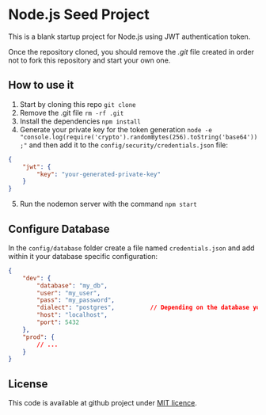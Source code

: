 # Node.js Seed Project

This is a blank startup project for Node.js using JWT authentication token.

Once the repository cloned, you should remove the _.git_ file created in order not to fork this repository and start your own one.

## How to use it
1. Start by cloning this repo `git clone`
2. Remove the .git file `rm -rf .git`
3. Install the dependencies `npm install`
4. Generate your private key for the token generation `node -e "console.log(require('crypto').randomBytes(256).toString('base64'));"` and then add it to the `config/security/credentials.json` file:
```JSON
{
    "jwt": {
        "key": "your-generated-private-key"
    }
}
```
5. Run the nodemon server with the command `npm start`

## Configure Database

In the `config/database` folder create a file named `credentials.json` and add within it your database specific configuration:
```JSON
{
    "dev": {
        "database": "my_db",
        "user": "my_user",
        "pass": "my_password",
        "dialect": "postgres",          // Depending on the database you're targeting (mysql, sqlserver, ...)
        "host": "localhost",
        "port": 5432
    },
    "prod": {
        // ...
    }
}
```

## License

This code is available at github project under [MIT licence](http://revolunet.mit-license.org/).